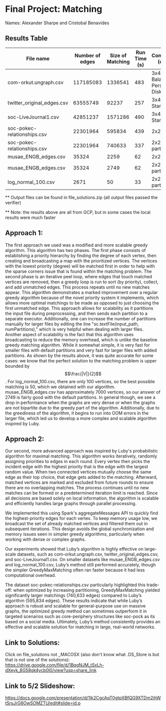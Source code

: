 # Final Project: Matching

Names: Alexander Sharpe and Cristobal Benavides

## Results Table

|           File name           |        Number of edges       | Size of Matching | Run Time (s)| Configuration (cores,_) | Iterations | Algorithm |
| ------------------------------| ---------------------------- | ---------------- | ------------| ------------------------| ---------- | ----------|
| com-orkut.ungraph.csv         | 117185083                    | 1336541 | 483 | 3x4 on Balanced Persistent Disk | 9 | Luby |
| twitter_original_edges.csv    | 63555749                     | 92237  | 257  | 3x4 on Standard Disk | 8 | Luby|
| soc-LiveJournal1.csv          | 42851237                     | 1571286 |490  | 3x4 on Standard Disk | 9 | Luby |
| soc-pokec-relationships.csv   | 22301964                     | 595834 | 439 | 2x2 | 7 | Luby|
| soc-pokec-relationships.csv   | 22301964                     | 740633 | 337 | 2x2, 200 partitions| 2 | GreedyMaxMatch|
| musae_ENGB_edges.csv          | 35324                        | 2259 | 62 | 2x2 | 5 | Luby |
| musae_ENGB_edges.csv          | 35324                        | 2749 | 62 | 2x2, Default partitions | 2 | GreedyMaxMatch |
| log_normal_100.csv            | 2671                         | 50 | 33 | 2x2, Default partitions | 2 |  GreedyMaxMatch|

** Output files can be found in file_solutions.zip (all output files passed the verifier) 

** Note: the results above are all from GCP, but in some cases the local results were much faster
  
## Approach 1: 

The first approach we used was a modified and more scalable greedy algorithm. This algorithm has two phases. The first phase consists of establishing a priority hierarchy by finding the degree of each vertex, then creating and broadcasting a map with the prioritized vertices. The vertices with the lowest priority (degree) will be matched first in order to help with the sparse corners issue that is found within the matching problem. The second phase is an iterative peel loop, where edges that touch matched vertices are removed, then a greedy loop is run to sort (by priority), collect, and add unmatched edges. This process repeats until no new matches appear. This algorithm demonstrates a marked improvement over a regular greedy algorithm because of the novel priority system it implements, which allows more optimal matchings to be made as opposed to just choosing the first unmatched edge. This approach allows for scalability as it partitions the input file during preprocessing, and then sends each partition to a separate executor. Additionally, one can increase the number of partitions manually for larger files by editing the line "sc.textFile(input_path, numPartitions)," which is very helpful when dealing with larger files. Another aspect of scalability is the fact that this algorithm uses broadcasting to reduce the memory overhead, which is unlike the baseline greedy matching algorithm. While it somewhat simple, it is very fast for smaller files with default partitions and very fast for larger files with added partitions. As shown by the results above, it was quite accurate for some cases: we know that the perfect solution to the matching problem is upper bounded by $$\frac{|V|}{2}$$. For log_normal_100.csv, there are only 100 vertices, so the best possible matching is 50, which we obtained with our algorithm. musae_ENGB_edges.csv has approximately 7000 vertices, so our answer of 2749 is fairly good with the default partitions. In general though, we see a drop in performance when the graphs are very dense or when the graphs are not bipartite due to the greedy part of the algorithm. Additionally, due to the greediness of the algorithm, it begins to run into OOM errors in the larger file, which led us to develop a more complex and scalable algorithm inspired by Luby.

## Approach 2: 
Our second, more advanced approach was inspired by Luby's probabilistic algorithm for maximal matching. This algorithm works iteratively, randomly assigning priorities to edges in each round. Every vertex then picks the incident edge with the highest priority that is the edge with the largest random value. When two connected vertices mutually choose the same edge as their top choice, that edge gets added to the matching. Afterward, matched vertices are marked and excluded from future rounds to ensure there are no overlapping matches. The process continues until no new matches can be formed or a predetermined iteration limit is reached. Since all decisions are based solely on local information, the algorithm is scalable and efficiently handles large graphs through parallel processing.

We implemented this using Spark's aggregateMessages API to quickly find the highest-priority edges for each vertex. To keep memory usage low, we broadcast the set of already matched vertices and filtered them out in subsequent iterations. This design avoids the global synchronization and memory issues seen in simpler greedy algorithms, particularly when working with dense or complex graphs.

Our experiments showed that Luby’s algorithm is highly effective on large-scale datasets, such as com-orkut.ungraph.csv, twitter_original_edges.csv, and soc-LiveJournal1.csv. On smaller datasets like musae_ENGB_edges.csv and log_normal_100.csv, Luby’s method still performed accurately, though the simpler GreedyMaxMatching often ran faster because it had less computational overhead.

The dataset soc-pokec-relationships.csv particularly highlighted this trade-off: when optimized by increasing partitioning, GreedyMaxMatching yielded significantly larger matchings (740,633 edges) compared to Luby’s algorithm (595,834 edges). These results indicate that while Luby’s approach is robust and scalable for general-purpose use on massive graphs, the optimized greedy method can sometimes outperform it in targeted scenarios such as core-periphery structures like soc-pock as its based on a social media. Ultimately, Luby’s method consistently provides an effective and scalable solution for matching in large, real-world networks.

## Link to Solutions:

Click on file_solutions not _MACOSX (also don't know what .DS_Store is but that is not one of the solutions): https://drive.google.com/file/d/1BqgNJM_tSxLh-dXeyk_8G58gk4ycb0l0/view?usp=share_link


## Link to 5/2 Slideshow: 

https://docs.google.com/presentation/d/1Ik2CgcAqT0gtpXBfQG9XTDm2ihWtSrsJrG6OwSOMZTU/edit#slide=id.p

